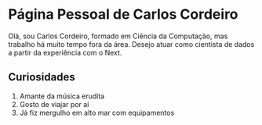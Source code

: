 # Página Pessoal de Carlos Cordeiro

Olá, sou Carlos Cordeiro, formado em Ciência da Computação, mas trabalho há
muito tempo fora da área. Desejo atuar como cientista de dados a partir da 
experiência com o Next.

## Curiosidades

1. Amante da música erudita
2. Gosto de viajar por aí
3. Já fiz mergulho em alto mar com equipamentos
